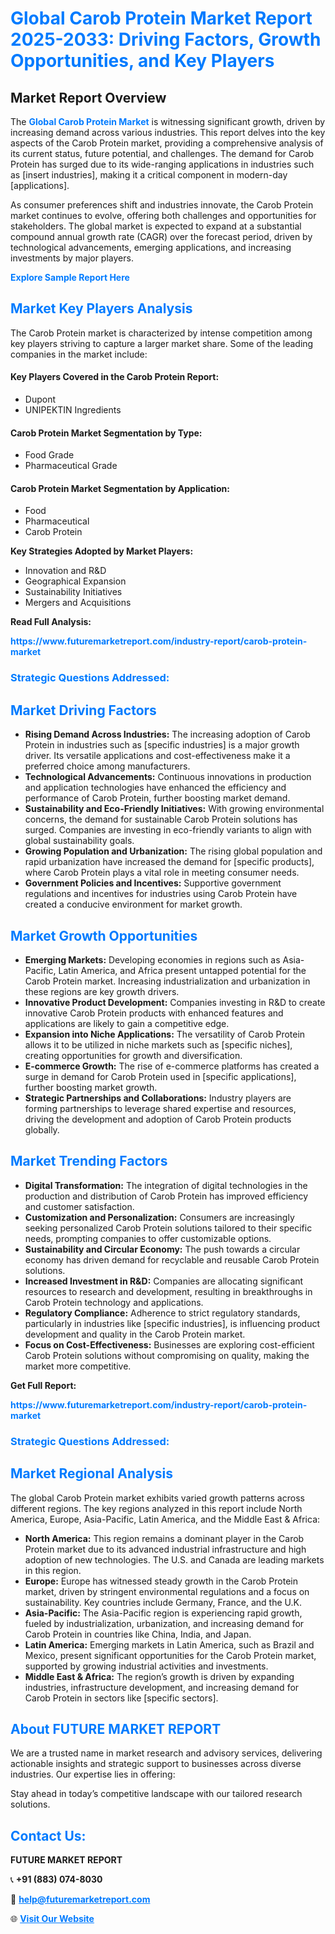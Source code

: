 <h1 style="color: #007BFF;">Global Carob Protein Market Report 2025-2033: Driving Factors, Growth Opportunities, and Key Players</h1>

<section id="overview">
<h2>Market Report Overview</h2>
<p>The <a href="https://www.futuremarketreport.com/industry-report/carob-protein-market" style="color: #007BFF; text-decoration: none;"><strong>Global Carob Protein Market</strong></a> is witnessing significant growth, driven by increasing demand across various industries. This report delves into the key aspects of the Carob Protein market, providing a comprehensive analysis of its current status, future potential, and challenges. The demand for Carob Protein has surged due to its wide-ranging applications in industries such as [insert industries], making it a critical component in modern-day [applications].</p>
<p>As consumer preferences shift and industries innovate, the Carob Protein market continues to evolve, offering both challenges and opportunities for stakeholders. The global market is expected to expand at a substantial compound annual growth rate (CAGR) over the forecast period, driven by technological advancements, emerging applications, and increasing investments by major players.</p>
</section>

<section id="overview">
<p><a href="https://www.futuremarketreport.com/request-sample/reportId=120754" style="color: #007BFF; text-decoration: none;"><strong>Explore Sample Report Here</strong></a></p>
</section>

<section id="key-players">
<h2 style="color: #007BFF;">Market Key Players Analysis</h2>
<p>The Carob Protein market is characterized by intense competition among key players striving to capture a larger market share. Some of the leading companies in the market include:</p>
<h4>Key Players Covered in the Carob Protein Report:</h4>
<ul><li>Dupont</li><li>UNIPEKTIN Ingredients</li></ul>
<h4>Carob Protein Market Segmentation by Type:</h4>
<ul><li>Food Grade</li><li>Pharmaceutical Grade</li></ul>

<h4>Carob Protein Market Segmentation by Application:</h4>
<ul><li>Food</li><li>Pharmaceutical</li><li>Carob Protein</li></ul>
<p><strong>Key Strategies Adopted by Market Players:</strong></p>
<ul>
<li>Innovation and R&D</li>
<li>Geographical Expansion</li>
<li>Sustainability Initiatives</li>
<li>Mergers and Acquisitions</li>
</ul>
</section>

<section>
<p><strong>Read Full Analysis: </strong></p><a href="https://www.futuremarketreport.com/industry-report/carob-protein-market" style="color: #007BFF; text-decoration: none;"><strong>https://www.futuremarketreport.com/industry-report/carob-protein-market</strong></a>
<h3 style="color: #007BFF;">Strategic Questions Addressed:</h3>
</section>

<section id="driving-factors">
<h2 style="color: #007BFF;">Market Driving Factors</h2>
<ul>
<li><strong>Rising Demand Across Industries:</strong> The increasing adoption of Carob Protein in industries such as [specific industries] is a major growth driver. Its versatile applications and cost-effectiveness make it a preferred choice among manufacturers.</li>
<li><strong>Technological Advancements:</strong> Continuous innovations in production and application technologies have enhanced the efficiency and performance of Carob Protein, further boosting market demand.</li>
<li><strong>Sustainability and Eco-Friendly Initiatives:</strong> With growing environmental concerns, the demand for sustainable Carob Protein solutions has surged. Companies are investing in eco-friendly variants to align with global sustainability goals.</li>
<li><strong>Growing Population and Urbanization:</strong> The rising global population and rapid urbanization have increased the demand for [specific products], where Carob Protein plays a vital role in meeting consumer needs.</li>
<li><strong>Government Policies and Incentives:</strong> Supportive government regulations and incentives for industries using Carob Protein have created a conducive environment for market growth.</li>
</ul>
</section>

<section id="growth-opportunities">
<h2 style="color: #007BFF;">Market Growth Opportunities</h2>
<ul>
<li><strong>Emerging Markets:</strong> Developing economies in regions such as Asia-Pacific, Latin America, and Africa present untapped potential for the Carob Protein market. Increasing industrialization and urbanization in these regions are key growth drivers.</li>
<li><strong>Innovative Product Development:</strong> Companies investing in R&D to create innovative Carob Protein products with enhanced features and applications are likely to gain a competitive edge.</li>
<li><strong>Expansion into Niche Applications:</strong> The versatility of Carob Protein allows it to be utilized in niche markets such as [specific niches], creating opportunities for growth and diversification.</li>
<li><strong>E-commerce Growth:</strong> The rise of e-commerce platforms has created a surge in demand for Carob Protein used in [specific applications], further boosting market growth.</li>
<li><strong>Strategic Partnerships and Collaborations:</strong> Industry players are forming partnerships to leverage shared expertise and resources, driving the development and adoption of Carob Protein products globally.</li>
</ul>
</section>

<section id="trending-factors">
<h2 style="color: #007BFF;">Market Trending Factors</h2>
<ul>
<li><strong>Digital Transformation:</strong> The integration of digital technologies in the production and distribution of Carob Protein has improved efficiency and customer satisfaction.</li>
<li><strong>Customization and Personalization:</strong> Consumers are increasingly seeking personalized Carob Protein solutions tailored to their specific needs, prompting companies to offer customizable options.</li>
<li><strong>Sustainability and Circular Economy:</strong> The push towards a circular economy has driven demand for recyclable and reusable Carob Protein solutions.</li>
<li><strong>Increased Investment in R&D:</strong> Companies are allocating significant resources to research and development, resulting in breakthroughs in Carob Protein technology and applications.</li>
<li><strong>Regulatory Compliance:</strong> Adherence to strict regulatory standards, particularly in industries like [specific industries], is influencing product development and quality in the Carob Protein market.</li>
<li><strong>Focus on Cost-Effectiveness:</strong> Businesses are exploring cost-efficient Carob Protein solutions without compromising on quality, making the market more competitive.</li>
</ul>
</section>

<section>
<p><strong>Get Full Report: </strong></p><a href="https://www.futuremarketreport.com/industry-report/carob-protein-market" style="color: #007BFF; text-decoration: none;"><strong>https://www.futuremarketreport.com/industry-report/carob-protein-market</strong></a>
<h3 style="color: #007BFF;">Strategic Questions Addressed:</h3>
</section>


<section id="regional-analysis">
<h2 style="color: #007BFF;">Market Regional Analysis</h2>
<p>The global Carob Protein market exhibits varied growth patterns across different regions. The key regions analyzed in this report include North America, Europe, Asia-Pacific, Latin America, and the Middle East & Africa:</p>
<ul>
<li><strong>North America:</strong> This region remains a dominant player in the Carob Protein market due to its advanced industrial infrastructure and high adoption of new technologies. The U.S. and Canada are leading markets in this region.</li>
<li><strong>Europe:</strong> Europe has witnessed steady growth in the Carob Protein market, driven by stringent environmental regulations and a focus on sustainability. Key countries include Germany, France, and the U.K.</li>
<li><strong>Asia-Pacific:</strong> The Asia-Pacific region is experiencing rapid growth, fueled by industrialization, urbanization, and increasing demand for Carob Protein in countries like China, India, and Japan.</li>
<li><strong>Latin America:</strong> Emerging markets in Latin America, such as Brazil and Mexico, present significant opportunities for the Carob Protein market, supported by growing industrial activities and investments.</li>
<li><strong>Middle East & Africa:</strong> The region’s growth is driven by expanding industries, infrastructure development, and increasing demand for Carob Protein in sectors like [specific sectors].</li>
</ul>
</section>

<footer>
<h2 style="color: #007BFF;">About FUTURE MARKET REPORT</h2>
<p>We are a trusted name in market research and advisory services, delivering actionable insights and strategic support to businesses across diverse industries. Our expertise lies in offering:</p>

<p>Stay ahead in today’s competitive landscape with our tailored research solutions.</p>

<h2 style="color: #007BFF;">Contact Us:</h2>
<p><strong>FUTURE MARKET REPORT</strong></p>
<p>📞 <strong>+91 (883) 074-8030</strong></p>
<p>📧 <strong><a href="mailto:help@futuremarketreport.com" style="color: #007BFF;">help@futuremarketreport.com</a></strong></p>
<p>🌐 <strong><a href="https://www.futuremarketreport.com/" style="color: #007BFF;">Visit Our Website</a></strong></p>
</footer>